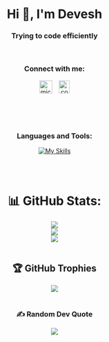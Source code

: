 

<h1 align="center">Hi 👋, I'm Devesh</h1>
<h3 align="center">Trying to code efficiently</h3>

<div align="center">
<br />
<h3>Connect with me:</h3>
<p>
<a href="https://www.codechef.com/users/devesh_16" target="blank"><img align="center" src="https://user-images.githubusercontent.com/42518907/187090767-7c086a66-394d-483a-a721-dc56ab4d7940.png" alt="mickey_03" height="30" width="30" /></a>&nbsp;&nbsp;&nbsp;
<a href="https://leetcode.com/agarwaldevesh326/" target="blank"><img align="center" src="https://upload.wikimedia.org/wikipedia/commons/thumb/a/ab/LeetCode_logo_white_no_text.svg/867px-LeetCode_logo_white_no_text.svg.png" alt="codingmickey" height="30" width="25" /></a>
</p>


<br /><br /><br />

<h3 >Languages and Tools:</h3>



[![My Skills](https://skillicons.dev/icons?i=html,css,js,react,arduino,bash,bootstrap,c,cpp,cmake,d3,express,figma,git,github,heroku,java,jquery,materialui,mongodb,mysql,nextjs,nodejs,py,react,redis,redux,ts&perline=7)](https://skillicons.dev)

  
  <br /><br />
# 📊 GitHub Stats:
![](https://github-readme-stats.vercel.app/api?username=deveshagarwal326&theme=dark&hide_border=false&include_all_commits=true&count_private=true)<br/>
![](https://github-readme-streak-stats.herokuapp.com/?user=deveshagarwal326&theme=dark&hide_border=false)<br/>
![](https://github-readme-stats.vercel.app/api/top-langs/?username=deveshagarwal326&theme=dark&hide_border=false&include_all_commits=true&count_private=true&layout=compact)
  <br /><br />

## 🏆 GitHub Trophies
![](https://github-profile-trophy.vercel.app/?username=deveshagarwal326&theme=radical&no-frame=true&no-bg=false&margin-w=4)
  <br /><br />

### ✍️ Random Dev Quote
![](https://quotes-github-readme.vercel.app/api?type=horizontal&theme=radical)
  </div>

<!-- Proudly created with GPRM ( https://gprm.itsvg.in ) -->
